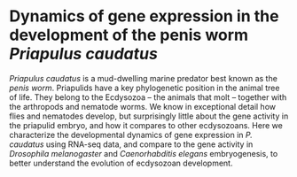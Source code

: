 # Dynamics of gene expression in the development of the penis worm _Priapulus caudatus_


_Priapulus caudatus_ is a mud-dwelling marine predator best known as the _penis
worm_. Priapulids have a key phylogenetic position in the animal tree of life.
They belong to the Ecdysozoa – the animals that molt – together with the
arthropods and nematode worms. We know in exceptional detail how flies and
nematodes develop, but surprisingly little about the gene activity in the
priapulid embryo, and how it compares to other ecdysozoans. Here we
characterize the developmental dynamics of gene expression in _P. caudatus_
using RNA-seq data, and compare to the gene activity in _Drosophila
melanogaster_ and _Caenorhabditis elegans_ embryogenesis, to better understand
the evolution of ecdysozoan development.
